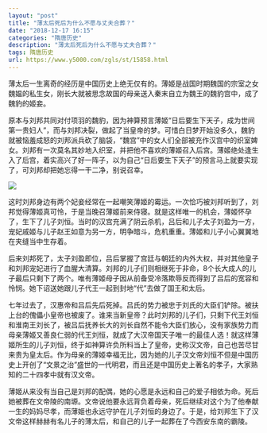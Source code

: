 ```yaml
---
layout: "post"
title: "薄太后死后为什么不愿与丈夫合葬？"
date: "2018-12-17 16:15"
categories: "隋唐历史"
description: "薄太后死后为什么不愿与丈夫合葬？"
tags: 隋唐历史
url: https://www.y5000.com/zgls/st/15858.html
---
```






薄太后一生离奇的经历是中国历史上绝无仅有的。薄姬是战国时期魏国的宗室之女魏媪的私生女，刚长大就被思念故国的母亲送入秦末自立为魏王的魏豹宫中，成了魏豹的姬妾。

原本与刘邦共同对付项羽的魏豹，因为神算预言薄姬“日后要生下天子，成为世间第一贵妇人”，而与刘邦决裂，做起了当皇帝的梦。可惜白日梦开始没多久，魏豹就被恼羞成怒的刘邦派兵砍了脑袋，“魏宫”中的女人们全部被充作汉宫中的织室婢女。刘邦有一次莫名其妙地入织室，并把他不喜欢的薄姬召入后宫。薄姬绝处逢生入了后宫，着实高兴了好一阵子，以为自己“日后要生下天子”的预言马上就要实现了，可刘邦却把她忘得一干二净，别说召幸。

![](https://img.y5000.com/uploads/allimg/170303/10450IP1-0.jpg)

这时刘邦身边有两个妃妾经常在一起嘲笑薄姬的霉运。一次恰巧被刘邦听到了，刘邦觉得薄姬真可怜，于是当晚召薄姬前来侍寝。就是这样唯一的机会，薄姬怀孕了，生下了儿子刘恒。当时的汉宫充满了阴云杀机，吕后和儿子太子刘盈为一方，宠妃戚姬与儿子赵王如意为另一方，明争暗斗，危机重重。薄姬和儿子小心翼翼地在夹缝当中生存着。

后来刘邦死了，太子刘盈即位，吕后掌握了宫廷与朝廷的内外大权，并对其他皇子和刘邦宠妃进行了血腥大清算。刘邦的儿子们则相继死于非命，8个长大成人的儿子最后只剩下了两个。唯有薄姬母子因从前备受冷落欺辱反而得到了吕后的宽容和怜悯。她下诏送她跟儿子代王一起到封地“代”去做了国王和太后。

七年过去了，汉惠帝和吕后先后死掉。吕氏的势力被忠于刘氏的大臣们铲除。被扶上台的傀儡小皇帝也被废了。谁来当新皇帝？此时刘邦的儿子们，只剩下代王刘恒和淮南王刘长了，被吕后抚养长大的刘长自然不能令大臣们放心，没有家族势力而母亲薄姬又善良仁弱的代王刘恒，就成了大汉帝国天子唯一的最佳人选！就这样薄姬所生的儿子刘恒，终于如神算许负所料当上了皇帝，史称汉文帝，自己也苦尽甘来贵为皇太后。作为母亲的薄姬幸福无比，因为她的儿子汉文帝刘恒不但是中国历史上开创了“文景之治”盛世的一代明君，而且还是中国历史上著名的孝子，大家熟知的二十四孝中就有汉文帝。

薄姬从来没有当自己是刘邦的配偶，她的心愿是永远和自己的爱子相依为命。死后她被葬在文帝陵的南塬。文帝说他要永远背负着母亲，死后继续对这个为了他奉献一生的妈妈尽孝，而薄姬也永远守护在儿子刘恒的身边了。于是，给刘邦生下了汉文帝这样赫赫有名儿子的薄太后，和自己的儿子一起葬在了今西安东南的霸陵。
